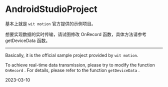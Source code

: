 # AndroidStudioProject

基本上就是 `wit motion` 官方提供的示例项目。

想要实现数据的实时传输，请试图修改 OnRecord 函数，具体方法请参考 getDeviceData 函数。

---

Basically, it is the official sample project provided by `wit motion`.

To achieve real-time data transmission, please try to modify the function `OnRecord` . For details, please refer to the function `getDeviceData` .

2023-03-10
